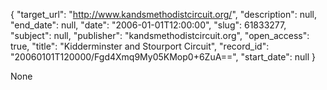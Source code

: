 {
  "target_url": "http://www.kandsmethodistcircuit.org/", 
  "description": null, 
  "end_date": null, 
  "date": "2006-01-01T12:00:00", 
  "slug": 61833277, 
  "subject": null, 
  "publisher": "kandsmethodistcircuit.org", 
  "open_access": true, 
  "title": "Kidderminster and Stourport Circuit", 
  "record_id": "20060101T120000/Fgd4Xmq9My05KMop0+6ZuA==", 
  "start_date": null
}

None
